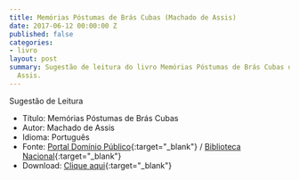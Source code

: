 ```yaml
---
title: Memórias Póstumas de Brás Cubas (Machado de Assis)
date: 2017-06-12 00:00:00 Z
published: false
categories:
- livro
layout: post
summary: Sugestão de leitura do livro Memórias Póstumas de Brás Cubas de Machado de
  Assis.
---
```


Sugestão de Leitura

* Título: Memórias Póstumas de Brás Cubas
* Autor: Machado de Assis
* Idioma: Português
* Fonte: [Portal Domínio Público][PDP]{:target="_blank"} <i class="fa fa-external-link" aria-hidden="true"></i> / [Biblioteca Nacional][BN]{:target="_blank"} <i class="fa fa-external-link" aria-hidden="true"></i>
* Download: [Clique aqui][DOWNLOAD]{:target="_blank"} <i class="fa fa-external-link" aria-hidden="true"></i>

[DOWNLOAD]: http://www.dominiopublico.gov.br/pesquisa/DetalheObraForm.do?select_action=&co_obra=2038
[PDP]: http://www.dominiopublico.gov.br
[BN]: https://www.bn.gov.br/
